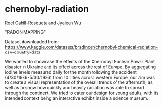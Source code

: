 # chernobyl-radiation

Roel Cahill-Rosqueta and Jyaleen Wu

"RADON MAPPING"

Dataset downloaded from: https://www.kaggle.com/datasets/brsdincer/chernobyl-chemical-radiation-csv-country-data

We wanted to showcase the effects of the Chernobyl Nuclear Power Plant disaster in Ukraine and its effect across the rest of Europe. By aggregating iodine levels measured daily for the month following the accident (4/30/1986-5/30/1986) from 10 cities across western Europe, our aim was to create a visual representation of the overall trends of the aftermath, as well as to show how quickly and heavily radiation was able to spread through the continent. We tried to cater our design for young adults, with its intended context being an interactive exhibit inside a science museum. 
